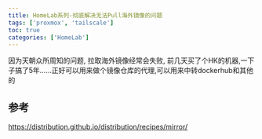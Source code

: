 ```yaml
---
title: HomeLab系列-彻底解决无法Pull海外镜像的问题
tags: ['proxmox', 'tailscale']
toc: true
categories: ['HomeLab']
---
```

因为天朝众所周知的问题, 拉取海外镜像经常会失败, 前几天买了个HK的机器,一下子搞了5年......正好可以用来做个镜像仓库的代理,可以用来中转dockerhub和其他的
<!--more-->

## 参考
https://distribution.github.io/distribution/recipes/mirror/
